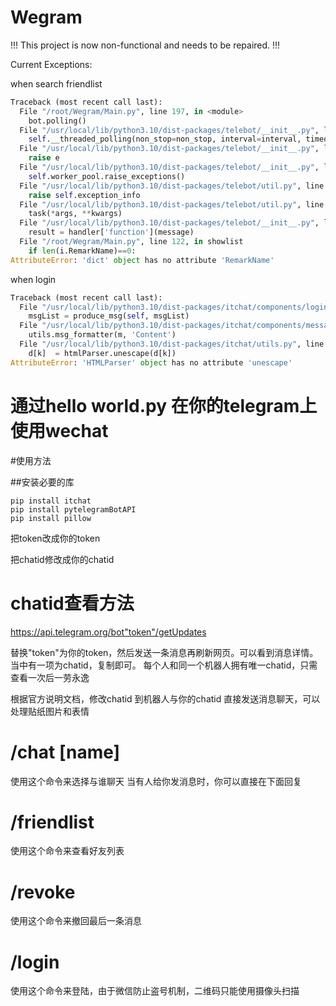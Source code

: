 # Wegram
!!! This project is now non-functional and needs to be repaired. !!!

Current Exceptions:

when search friendlist
```python
Traceback (most recent call last):
  File "/root/Wegram/Main.py", line 197, in <module>
    bot.polling()
  File "/usr/local/lib/python3.10/dist-packages/telebot/__init__.py", line 1043, in polling
    self.__threaded_polling(non_stop=non_stop, interval=interval, timeout=timeout, long_polling_timeout=long_polling_timeout,
  File "/usr/local/lib/python3.10/dist-packages/telebot/__init__.py", line 1118, in __threaded_polling
    raise e
  File "/usr/local/lib/python3.10/dist-packages/telebot/__init__.py", line 1074, in __threaded_polling
    self.worker_pool.raise_exceptions()
  File "/usr/local/lib/python3.10/dist-packages/telebot/util.py", line 147, in raise_exceptions
    raise self.exception_info
  File "/usr/local/lib/python3.10/dist-packages/telebot/util.py", line 90, in run
    task(*args, **kwargs)
  File "/usr/local/lib/python3.10/dist-packages/telebot/__init__.py", line 6801, in _run_middlewares_and_handler
    result = handler['function'](message)
  File "/root/Wegram/Main.py", line 122, in showlist
    if len(i.RemarkName)==0:
AttributeError: 'dict' object has no attribute 'RemarkName'
```

when login
```python
Traceback (most recent call last):
  File "/usr/local/lib/python3.10/dist-packages/itchat/components/login.py", line 239, in maintain_loop
    msgList = produce_msg(self, msgList)
  File "/usr/local/lib/python3.10/dist-packages/itchat/components/messages.py", line 56, in produce_msg
    utils.msg_formatter(m, 'Content')
  File "/usr/local/lib/python3.10/dist-packages/itchat/utils.py", line 69, in msg_formatter
    d[k]  = htmlParser.unescape(d[k])
AttributeError: 'HTMLParser' object has no attribute 'unescape'
```

# 通过hello world.py 在你的telegram上使用wechat
#使用方法

##安装必要的库
```
pip install itchat
pip install pytelegramBotAPI
pip install pillow
```
把token改成你的token

把chatid修改成你的chatid
# chatid查看方法
https://api.telegram.org/bot"token"/getUpdates

替换"token"为你的token，然后发送一条消息再刷新网页。可以看到消息详情。当中有一项为chatid，复制即可。
每个人和同一个机器人拥有唯一chatid，只需查看一次后一劳永逸


根据官方说明文档，修改chatid 到机器人与你的chatid
直接发送消息聊天，可以处理贴纸图片和表情
# /chat [name]
使用这个命令来选择与谁聊天
当有人给你发消息时，你可以直接在下面回复
# /friendlist
使用这个命令来查看好友列表
# /revoke
使用这个命令来撤回最后一条消息
# /login
使用这个命令来登陆，由于微信防止盗号机制，二维码只能使用摄像头扫描
